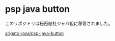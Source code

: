 # psp java button

このリポジトリは秘密結社ジャバ組に移管されました。

[arigato-java/psp-java-button](https://github.com/arigato-java/psp-java-button)

